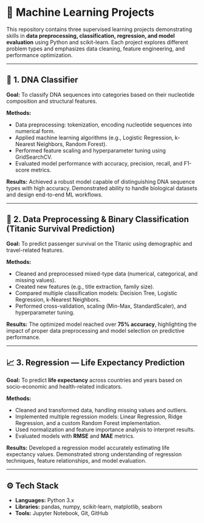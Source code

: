# 🧠 Machine Learning Projects

This repository contains three supervised learning projects demonstrating skills in **data preprocessing, classification, regression, and model evaluation** using Python and scikit-learn. Each project explores different problem types and emphasizes data cleaning, feature engineering, and performance optimization.

---

## 🔬 1. DNA Classifier

**Goal:**
To classify DNA sequences into categories based on their nucleotide composition and structural features.

**Methods:**

* Data preprocessing: tokenization, encoding nucleotide sequences into numerical form.
* Applied machine learning algorithms (e.g., Logistic Regression, k-Nearest Neighbors, Random Forest).
* Performed feature scaling and hyperparameter tuning using GridSearchCV.
* Evaluated model performance with accuracy, precision, recall, and F1-score metrics.

**Results:**
Achieved a robust model capable of distinguishing DNA sequence types with high accuracy. Demonstrated ability to handle biological datasets and design end-to-end ML workflows.

---

## 🚢 2. Data Preprocessing & Binary Classification (Titanic Survival Prediction)

**Goal:**
To predict passenger survival on the Titanic using demographic and travel-related features.

**Methods:**

* Cleaned and preprocessed mixed-type data (numerical, categorical, and missing values).
* Created new features (e.g., title extraction, family size).
* Compared multiple classification models: Decision Tree, Logistic Regression, k-Nearest Neighbors.
* Performed cross-validation, scaling (Min-Max, StandardScaler), and hyperparameter tuning.

**Results:**
The optimized model reached over **75% accuracy**, highlighting the impact of proper data preprocessing and model selection on predictive performance.

---

## 📈 3. Regression — Life Expectancy Prediction

**Goal:**
To predict **life expectancy** across countries and years based on socio-economic and health-related indicators.

**Methods:**

* Cleaned and transformed data, handling missing values and outliers.
* Implemented multiple regression models: Linear Regression, Ridge Regression, and a custom Random Forest implementation.
* Used normalization and feature importance analysis to interpret results.
* Evaluated models with **RMSE** and **MAE** metrics.

**Results:**
Developed a regression model accurately estimating life expectancy values. Demonstrated strong understanding of regression techniques, feature relationships, and model evaluation.

---

## ⚙️ Tech Stack

* **Languages:** Python 3.x
* **Libraries:** pandas, numpy, scikit-learn, matplotlib, seaborn
* **Tools:** Jupyter Notebook, Git, GitHub
